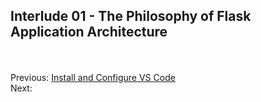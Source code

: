 ## Interlude 01 - The Philosophy of Flask Application Architecture

    
<br><br>
Previous: [Install and Configure VS Code](./05-install-and-configure-vscode.md)<br>
Next:
